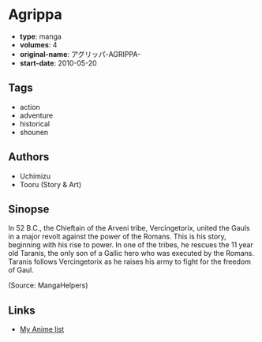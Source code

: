 # Agrippa

-   **type**: manga
-   **volumes**: 4
-   **original-name**: アグリッパ-AGRIPPA-
-   **start-date**: 2010-05-20

## Tags

-   action
-   adventure
-   historical
-   shounen

## Authors

-   Uchimizu
-   Tooru (Story & Art)

## Sinopse

In 52 B.C., the Chieftain of the Arveni tribe, Vercingetorix, united the Gauls in a major revolt against the power of the Romans. This is his story, beginning with his rise to power. In one of the tribes, he rescues the 11 year old Taranis, the only son of a Gallic hero who was executed by the Romans. Taranis follows Vercingetorix as he raises his army to fight for the freedom of Gaul.

(Source: MangaHelpers)

## Links

-   [My Anime list](https://myanimelist.net/manga/25288/Agrippa)
